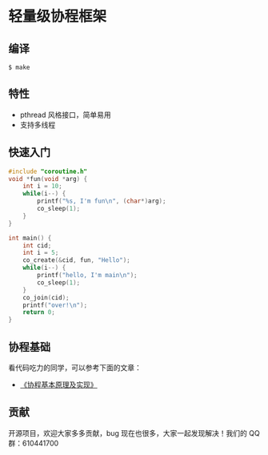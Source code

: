 # 轻量级协程框架

##  编译

```
$ make
```

## 特性

- pthread 风格接口，简单易用
- 支持多线程

## 快速入门

```c
#include "coroutine.h"
void *fun(void *arg) {
    int i = 10;
    while(i--) {
        printf("%s, I'm fun\n", (char*)arg);
        co_sleep(1);
    }
}

int main() {
    int cid;
    int i = 5;
    co_create(&cid, fun, "Hello");
    while(i--) {
        printf("hello, I'm main\n");
        co_sleep(1);
    }
    co_join(cid);
    printf("over!\n");
    return 0;
}
```

## 协程基础

看代码吃力的同学，可以参考下面的文章：

- [《协程基本原理及实现》](https://blog.csdn.net/q1007729991/article/details/60104151)

## 贡献

开源项目，欢迎大家多多贡献，bug 现在也很多，大家一起发现解决！我们的 QQ 群：610441700
